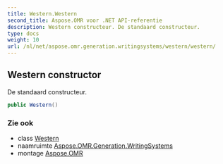 ```yaml
---
title: Western.Western
second_title: Aspose.OMR voor .NET API-referentie
description: Western constructeur. De standaard constructeur.
type: docs
weight: 10
url: /nl/net/aspose.omr.generation.writingsystems/western/western/
---
```

## Western constructor

De standaard constructeur.

```csharp
public Western()
```

### Zie ook

* class [Western](../)
* naamruimte [Aspose.OMR.Generation.WritingSystems](../../western/)
* montage [Aspose.OMR](../../../)


